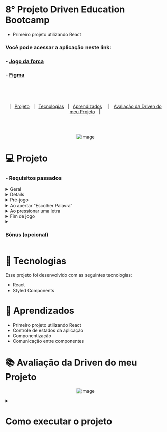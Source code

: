 

# 8° Projeto Driven Education Bootcamp
- Primeiro projeto utilizando React
### Você pode acessar a aplicação neste link:
  ### - <a href="https://p8-driven-jogo-da-forca.vercel.app/"> Jogo da forca </a>
  ### - <a href="https://www.figma.com/file/pBXcqQZlun3INESEf0kwDP/Jogo-da-Forca?node-id=0%3A1&t=Zcil1abyeBfsJrwi-0"> Figma </a>
  
<br><br><br>


<p align="center">
  |&nbsp;&nbsp;&nbsp<a href="#Projeto">Projeto</a>&nbsp;&nbsp;
  |&nbsp;&nbsp;&nbsp<a href="#Tecnologias">Tecnologias</a>&nbsp;&nbsp;
  |&nbsp;&nbsp;&nbsp<a href="#Aprendizados">Aprendizados</a>&nbsp;&nbsp;&nbsp;&nbsp;
  |&nbsp;&nbsp;&nbsp<a href="#avaliacao">Avaliação da Driven do meu Projeto</a>&nbsp;&nbsp;&nbsp;|&nbsp;
</p>
<br><br>

<div align="center">
	
![image](https://user-images.githubusercontent.com/105571583/221978407-c1e0bc82-5547-4031-b5d6-893a3aa27397.png)
	
</div>

<h1 id="Projeto"> 💻 Projeto</h1>

<h3>- Requisitos passados </h3>
<details>
<summary>    
Geral
</summary>

- [ ]  Manipule o HTML usando somente React.
- [ ]  Você deve criar o projeto com o `create-react-app` padrão, SEM usar nenhum *template*, e delete os arquivos que não serão utilizados.
- [ ]  O template gerará os arquivos base, incluindo o arquivo `package.json` e `package-lock.json`. Esses arquivos devem estar **sempre** na raiz do repositório no GitHub. Se tiver dentro de uma pasta do repositório, a avaliação vai falhar. Além do bot não aceitar, não é uma boa prática.
- ✅ **Certo** ⇒ `projeto8-jogoforca` > `package.json`
- ❌ **Errado** ⇒ `projeto8-jogoforca` > outra pasta > `package.json`
- [ ]  Seu projeto deverá ser desenvolvido utilizando Git e GitHub.
- [ ]  A cada requisito implementado faça um *commit* com uma mensagem descritiva do que você evoluiu. Caso queira dividir um requisito em vários *commits*, não há problema. Mas evite colocar mais de um requisito no mesmo *commit.*
- [ ]  Muito cuidado para não committar a `node_modules`. Se ela estiver committada, a avaliação também falhará. Não é boa prática comittar essa pasta no git.
- [ ]  Não é permitido o uso de `useEffect`!
  
 </details>
 
<details>
Componentização
</summary>

- [ ]  O seu jogo deverá ter 3 componentes:
    - [ ]  `App` (chamará os demais componentes)
    - [ ]  `Jogo` (imagem da forca, botão de iniciar, palavra do jogo)
    - [ ]  `Letras` (conjunto de botões com as letras)
 
 </details>
 
 <details>
<summary>    
Pré-jogo
</summary>

- [ ]  Crie um arquivo chamado `palavras.js` e coloque ele dentro da pasta `src` (o nome e o local precisam ser esses ou a avaliação falhará!).
- [ ]  Dentro do arquivo, insira um array de palavras em que cada elemento será uma palavra.
- [ ]  Os botões de letras devem ser mapeados através de um array do alfabeto em que cada elemento será uma letra.
- [ ]  Antes de o jogo iniciar, os botões de letras devem estar desabilitados.
    - [ ] Os botões desabilitados **devem** possuir o atributo `disabled` no HTML.
</details>

<details>
<summary>
Ao apertar “Escolher Palavra”
</summary

- [ ]  Letras passam a ficar habilitadas.
- [ ]  A contagem de erros nesse momento é 0, a imagem da forca vazia é mostrada.
- [ ]  Você deve sortear uma das palavras do array que está no arquivo `palavras.js` para o usuário tentar adivinhar.
- [ ]  Aparece a palavra a ser adivinhada na tela, com um *underline* ( `_` ) para cada letra que a palavra possui
 
 </details>
 
 <details>
 <summary>
Ao pressionar uma letra
 </summary>
 
- [ ]  O botão de uma letra já clicada deve ficar desabilitado.
- [ ]  Se a palavra escolhida no jogo tiver a letra que o usuário apertou:
    - [ ]  O *underline* da posição correspondente à letra deve ser substituído pela letra em si.
    - [ ]  As palavras disponibilizadas não possuem caracteres especiais, então não precisa se preocupar com isso!
- [ ]  Se a palavra escolhida no jogo NÃO tiver a letra que o usuário apertou:
    - [ ]  Sua contagem de erros deve aumentar.
    - [ ]  A imagem na forca deve mudar (forca0 > forca1 > forca2… e assim sucessivamente).
 </details>  

  
 <details>
 <summary>
Fim de jogo
 </summary>
 
- [ ]  Botões de letras devem ser desabilitados.
- [ ]  Caso o usuário ganhe:
    - [ ]  Quando o usuário ganha, a palavra completa fica em **verde**.
- [ ]  Caso o usuário perca:
    - [ ]  A imagem final que deve aparecer é a do boneco enforcado (forca6).
    - [ ]  A palavra deve ser revelada, mas em **vermelho**.
- [ ]  Para continuar a jogar, o usuário deve apertar o botão “Escolher Palavra” e o jogo deve ser reiniciado.
   
 </details>  
  
  
<details>
<summary>    
  
### Bônus (opcional)
  
</summary>

<details>
<summary>    
Reiniciar o jogo a qualquer momento
</summary>

- [ ]  A qualquer momento, o usuário pode reiniciar o jogo pressionando o botão “escolher palavra”.
- [ ]  Uma nova palavra é sorteada.
- [ ] O jogo deve voltar ao estado inicial (0 erros, imagem inicial da forca, palavra apenas com risquinhos, todos os botões de letras habilitados).

 </details>

<details>
<summary>    
Input de chute
</summary>

- [ ]  Crie um novo componente no seu projeto chamado `Chute`. Esse componente deverá ter um input e um botão onde o usuário poderá chutar a palavra inteira caso ele deseje
- [ ]  Ao fazer isso, se acertar a palavra, ele ganha imediatamente.
    - [ ]  A palavra correta aparece completa e na cor verde
- [ ]  Mas, se errar, ele perde imediatamente, independente da contagem anterior de erros. A imagem que deve aparecer nesse momento é a do bonequinho enforcado (forca6).
- [ ]  O input deve ser desabilitado em dois casos: antes de iniciar o jogo e depois de finalizar (ganhar ou perder)

</details>
  
<details>
<summary>    
Considerar caracteres especiais
</summary>

- [ ]  Quando o usuário pressionar uma letra sem acento (ex: a) e, na palavra, houver a mesma letra mas com acento (ex: à, á, â, ã), ela deve ser considerada como certo.
- [ ]  Além dos acentos, considere também que c e ç são equivalentes.

</details>
 
 <details>
<summary>    
Estilização do projeto utilizando styled-components
</summary>

- [ ]  A biblioteca `styled-components` é um jeito muito popular hoje em dia de fazer o CSS em projetos React. Iremos falar mais sobre ela em aulas futuras, mas a proposta é que você já tente ir fazendo a estilização desse projeto usando a ferramenta para ir se familiarizando!
    1. Para instalar em seu projeto, você precisa abrir um terminal dentro da pasta do projeto (aonde fica o arquivo `package.json`) e dar o comando: `npm install styled-components`
    2. Para aprender a usar, um bom lugar para começar é a documentação da ferramenta:

</details>
  
</details>
  
 
<h1 id="Tecnologias">🚀 Tecnologias</h1>

Esse projeto foi desenvolvido com as seguintes tecnologias:

- React 
- Styled Components


<h1 id="Aprendizados">🧠 Aprendizados</h1>

- Primeiro projeto utilizando React
- Controle de estados da aplicação
- Componentização
- Comunicação entre componentes

 <h1 id="avaliacao">📚 Avaliação da Driven do meu Projeto</h1>


<div align="center">
 
	  
![image](https://user-images.githubusercontent.com/105571583/222563897-e848df67-a086-418d-aa74-ff6829941436.png)

  
</div>

  
<details>
<summary>    
  
  
# Como executar o projeto
  
  
</summary>
  # Getting Started with Create React App

  This project was bootstrapped with [Create React App](https://github.com/facebook/create-react-app).

  ## Available Scripts

  In the project directory, you can run:

  ### `npm start`

  Runs the app in the development mode.\
  Open [http://localhost:3000](http://localhost:3000) to view it in your browser.

  The page will reload when you make changes.\
  You may also see any lint errors in the console.

  ### `npm test`

  Launches the test runner in the interactive watch mode.\
  See the section about [running tests](https://facebook.github.io/create-react-app/docs/running-tests) for more information.

  ### `npm run build`

  Builds the app for production to the `build` folder.\
  It correctly bundles React in production mode and optimizes the build for the best performance.

  The build is minified and the filenames include the hashes.\
  Your app is ready to be deployed!

  See the section about [deployment](https://facebook.github.io/create-react-app/docs/deployment) for more information.

  ### `npm run eject`

  **Note: this is a one-way operation. Once you `eject`, you can't go back!**

  If you aren't satisfied with the build tool and configuration choices, you can `eject` at any time. This command will remove the single build dependency from your project.

  Instead, it will copy all the configuration files and the transitive dependencies (webpack, Babel, ESLint, etc) right into your project so you have full control over them. All of the commands except `eject` will still work, but they will point to the copied scripts so you can tweak them. At this point you're on your own.

  You don't have to ever use `eject`. The curated feature set is suitable for small and middle deployments, and you shouldn't feel obligated to use this feature. However we understand that this tool wouldn't be useful if you couldn't customize it when you are ready for it.

  ## Learn More

  You can learn more in the [Create React App documentation](https://facebook.github.io/create-react-app/docs/getting-started).

  To learn React, check out the [React documentation](https://reactjs.org/).

  ### Code Splitting

  This section has moved here: [https://facebook.github.io/create-react-app/docs/code-splitting](https://facebook.github.io/create-react-app/docs/code-splitting)

  ### Analyzing the Bundle Size

  This section has moved here: [https://facebook.github.io/create-react-app/docs/analyzing-the-bundle-size](https://facebook.github.io/create-react-app/docs/analyzing-the-bundle-size)

  ### Making a Progressive Web App

  This section has moved here: [https://facebook.github.io/create-react-app/docs/making-a-progressive-web-app](https://facebook.github.io/create-react-app/docs/making-a-progressive-web-app)

  ### Advanced Configuration

  This section has moved here: [https://facebook.github.io/create-react-app/docs/advanced-configuration](https://facebook.github.io/create-react-app/docs/advanced-configuration)

  ### Deployment

  This section has moved here: [https://facebook.github.io/create-react-app/docs/deployment](https://facebook.github.io/create-react-app/docs/deployment)

  ### `npm run build` fails to minify

  This section has moved here: [https://facebook.github.io/create-react-app/docs/troubleshooting#npm-run-build-fails-to-minify](https://facebook.github.io/create-react-app/docs/troubleshooting#npm-run-build-fails-to-minify)
</details>

